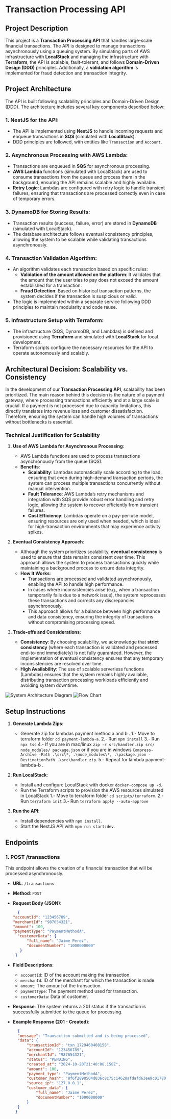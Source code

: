 
# Transaction Processing API

## Project Description

This project is a **Transaction Processing API** that handles large-scale financial transactions. The API is designed to manage transactions asynchronously using a queuing system. By simulating parts of AWS infrastructure with **LocalStack** and managing the infrastructure with **Terraform**, the API is scalable, fault-tolerant, and follows **Domain-Driven Design (DDD)** principles. Additionally, a **validation algorithm** is implemented for fraud detection and transaction integrity.

## Project Architecture

The API is built following scalability principles and Domain-Driven Design (DDD). The architecture includes several key components described below:

### 1. **NestJS for the API**:
   - The API is implemented using **NestJS** to handle incoming requests and enqueue transactions in **SQS** (simulated with **LocalStack**).
   - DDD principles are followed, with entities like `Transaction` and `Account`.

### 2. **Asynchronous Processing with AWS Lambda**:
   - Transactions are enqueued in **SQS** for asynchronous processing.
   - **AWS Lambda** functions (simulated with LocalStack) are used to consume transactions from the queue and process them in the background, ensuring the API remains scalable and highly available.
   - **Retry Logic**: Lambdas are configured with retry logic to handle transient failures, ensuring that transactions are processed correctly even in case of temporary errors.

### 3. **DynamoDB for Storing Results**:
   - Transaction results (success, failure, error) are stored in **DynamoDB** (simulated with LocalStack).
   - The database architecture follows eventual consistency principles, allowing the system to be scalable while validating transactions asynchronously.

### 4. **Transaction Validation Algorithm**:
   - An algorithm validates each transaction based on specific rules:
     - **Validation of the amount allowed on the platform**: It validates that the amount that the user tries to pay does not exceed the amount established for a transaction.
     - **Fraud Detection**: Based on historical transaction patterns, the system decides if the transaction is suspicious or valid.
   - The logic is implemented within a separate service following DDD principles to maintain modularity and code reuse.

### 5. **Infrastructure Setup with Terraform**:
   - The infrastructure (SQS, DynamoDB, and Lambdas) is defined and provisioned using **Terraform** and simulated with **LocalStack** for local development.
   - Terraform scripts configure the necessary resources for the API to operate autonomously and scalably.

## Architectural Decision: Scalability vs. Consistency

In the development of our **Transaction Processing API**, scalability has been prioritized. The main reason behind this decision is the nature of a payment gateway, where processing transactions efficiently and at a large scale is crucial. If a payment is not processed due to capacity limitations, this directly translates into revenue loss and customer dissatisfaction. Therefore, ensuring the system can handle high volumes of transactions without bottlenecks is essential.

### Technical Justification for Scalability

1. **Use of AWS Lambda for Asynchronous Processing**:
   - AWS Lambda functions are used to process transactions asynchronously from the queue (SQS).
   - **Benefits**:
     - **Scalability**: Lambdas automatically scale according to the load, ensuring that even during high-demand transaction periods, the system can process multiple transactions concurrently without manual intervention.
     - **Fault Tolerance**: AWS Lambda’s retry mechanisms and integration with SQS provide robust error handling and retry logic, allowing the system to recover efficiently from transient failures.
     - **Cost Efficiency**: Lambdas operate on a pay-per-use model, ensuring resources are only used when needed, which is ideal for high-transaction environments that may experience activity spikes.

2. **Eventual Consistency Approach**:
   - Although the system prioritizes scalability, **eventual consistency** is used to ensure that data remains consistent over time. This approach allows the system to process transactions quickly while maintaining a background process to ensure data integrity.
   - **How It Works**:
     - Transactions are processed and validated asynchronously, enabling the API to handle high performance.
     - In cases where inconsistencies arise (e.g., when a transaction temporarily fails due to a network issue), the system reprocesses these transactions and corrects any discrepancies asynchronously.
     - This approach allows for a balance between high performance and data consistency, ensuring the integrity of transactions without compromising processing speed.

3. **Trade-offs and Considerations**:
   - **Consistency**: By choosing scalability, we acknowledge that **strict consistency** (where each transaction is validated and processed end-to-end immediately) is not fully guaranteed. However, the implementation of eventual consistency ensures that any temporary inconsistencies are resolved over time.
   - **High Availability**: The use of scalable serverless functions (Lambdas) ensures that the system remains highly available, distributing transaction processing workloads efficiently and avoiding system downtime.

![System Architecture Diagram](https://res.cloudinary.com/dxymci4b6/image/upload/v1729465252/m26f7s09f9ahpryvzjq4.png)
![Flow Chart](https://res.cloudinary.com/dxymci4b6/image/upload/v1729465248/gd879xfw1oo0s2fcqsge.png)

## Setup Instructions

1. **Generate Lambda Zips**:
   - Generate zip for lambdas payment method a and b .
      1.- Move to terraform folder `cd payment-lambda-a`.
      2.- Run  `npm install`
      3.- Run `npx tsc`
      4.- If you are in mac/linux `zip -r src/handler.zip src/ node_modules/ package.json` or if you are in windows `Compress-Archive -Path .\src\*, .\node_modules\*, .\package.json -DestinationPath .\src\handler.zip`.
      5.- Repeat for lambda payment-lambda-b .

2. **Run LocalStack**:
   - Install and configure LocalStack with docker `docker-compose up -d`.
   - Run the Terraform scripts to provision the AWS resources simulated in LocalStack
      1.- Move to terraform folder `cd scripts/terraform`.
      2.- Run  `terraform init`
      3.- Run `terraform apply --auto-approve`

3. **Run the API**:
   - Install dependencies with `npm install`.
   - Start the NestJS API with `npm run start:dev`.

## Endpoints

### 1. **POST /transactions**

This endpoint allows the creation of a financial transaction that will be processed asynchronously.

- **URL**: `/transactions`
- **Method**: `POST`
- **Request Body (JSON)**:
  ```json
    {
  "accountId": "123456789",
  "merchantId": "987654321",
  "amount": 100,
  "paymentType": "PaymentMethodA",
	"customerData": {
		"full_name": "Jaime Perez",
		"documentNumber": "1000000000"
	 }
   }
  ```
- **Field Descriptions**:
  - `accountId`: ID of the account making the transaction.
  - `merchanId`: ID of the merchant for which the transaction is made.
  - `amount`: The amount of the transaction.
  - `paymentType`: The payment method used for transaction.
  - `customerData`: Data of customer.

- **Response**: The system returns a 201 status if the transaction is successfully submitted to the queue for processing.

- **Example Response (201 - Created)**:
  ```json
    {
	"message": "Transaction submitted and is being processed",
	"data": {
		"transactionId": "txn_1729460408158",
		"accountId": "123456789",
		"merchantId": "987654321",
		"status": "PENDING",
		"created_at": "2024-10-20T21:40:08.158Z",
		"amount": 100,
		"payment_type": "PaymentMethodA",
		"customer_hash": "8f6f2898504d836c8c75c14628afdafd63ee9c017802b4c36d6fa3c879c5f4e5",
		"source_ip": "127.0.0.1",
		"customer_data": {
			"full_name": "Jaime Perez",
			"documentNumber": "1000000000"
		}
	}
   }
  ```